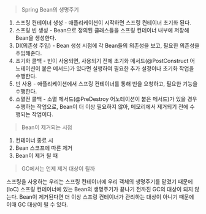 
> Spring Bean의 생명주기

1. 스프링 컨테이너 생성 - 애플리케이션이 시작하면 스프링 컨테이너 초기화 된다.
2. 스프링 빈 생성 - Bean으로 정의된 클래스들을 스프링 컨테이너 내부에 저장해 Bean을 생성한다.
3. DI(의존성 주입) - Bean 생성 시점에 각 Bean들의 의존성을 보고, 필요한 의존성을 주입해준다.
4. 초기화 콜백 - 빈이 사용되면, 사용되기 전에 초기화 메서드(@PostConstruct 어노테이션이 붙은 메서드)가 있다면 실행하여 필요한 추가 설정이나 초기화 작업을 수행한다.
5. 빈 사용 - 애플리케이션에서 스프링 컨테이너를 통해 빈을 요청하고, 필요한 기능을 수행한다.
6. 소멸전 콜백 - 소멸 메서드(@PreDestroy 어노테이션이 붙은 메서드)가 있을 경우 수행하는 작업으로, Bean이 더 이상 필요하지 않아, 메모리에서 제거되기 전에 수행되는 작업이다.

> Bean이 제거되는 시점

1. 컨테이너 종료 시
2. Bean 스코프에 따른 제거
3. Bean이 제거 될 때

> GC에서는 언제 제거 대상이 될까

스프링을 사용하는 우리는 스프링 컨테이너에 우리 객체의 생명주기를 맡겼기 때문에 (IoC)
스프링 컨테이너에 있는 Bean의 생명주기가 끝나기 전까진 GC의 대상이 되지 않는다.
Bean이 제거된다면 더 이상 스프링 컨테이너가 관리하는 대상이 아니기 때문에 이때 GC 대상이 될 수 있다.

